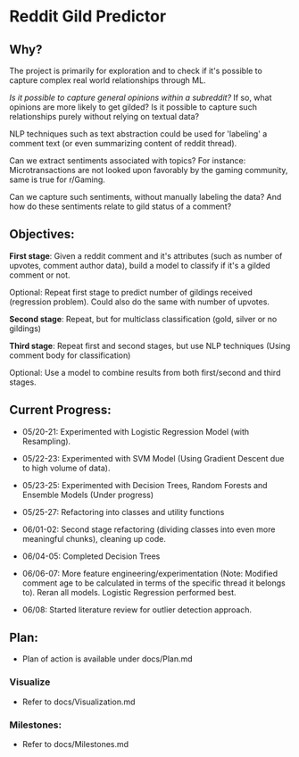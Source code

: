 # Reddit Gild Predictor

## Why?

The project is primarily for exploration and to check if it's possible to capture complex real world relationships through ML.

*Is it possible to capture general opinions within a subreddit?* If so, what opinions are more likely to get gilded? Is it possible to capture
such relationships purely without relying on textual data?

NLP techniques such as text abstraction could be used for 'labeling' a comment text (or even summarizing content of reddit thread). 

Can we extract sentiments associated with topics? For instance: Microtransactions are not looked upon favorably by the gaming community, same is true for r/Gaming.

Can we capture such sentiments, without manually labeling the data? And how do these sentiments relate to gild status of a comment?

## Objectives:

**First stage**: Given a reddit comment and it's attributes (such as number of upvotes, comment author data), build a model
to classify if it's a gilded comment or not.

Optional: Repeat first stage to predict number of gildings received (regression problem). Could also do the same with number of upvotes.

**Second stage**: Repeat, but for multiclass classification (gold, silver or no gildings)

**Third stage**: Repeat first and second stages, but use NLP techniques (Using comment body for classification)

Optional: Use a model to combine results from both first/second and third stages.

## Current Progress:

- 05/20-21: Experimented with Logistic Regression Model (with Resampling).

- 05/22-23: Experimented with SVM Model (Using Gradient Descent due to high volume of data).

- 05/23-25: Experimented with Decision Trees, Random Forests and Ensemble Models (Under progress)

- 05/25-27: Refactoring into classes and utility functions

- 06/01-02: Second stage refactoring (dividing classes into even more meaningful chunks), cleaning up code.

- 06/04-05: Completed Decision Trees

- 06/06-07: More feature engineering/experimentation (Note: Modified comment age to be calculated in terms of the specific thread it belongs to).
Reran all models. Logistic Regression performed best.

- 06/08: Started literature review for outlier detection approach.

## Plan:

- Plan of action is available under docs/Plan.md

### Visualize

- Refer to docs/Visualization.md

### Milestones:

- Refer to docs/Milestones.md